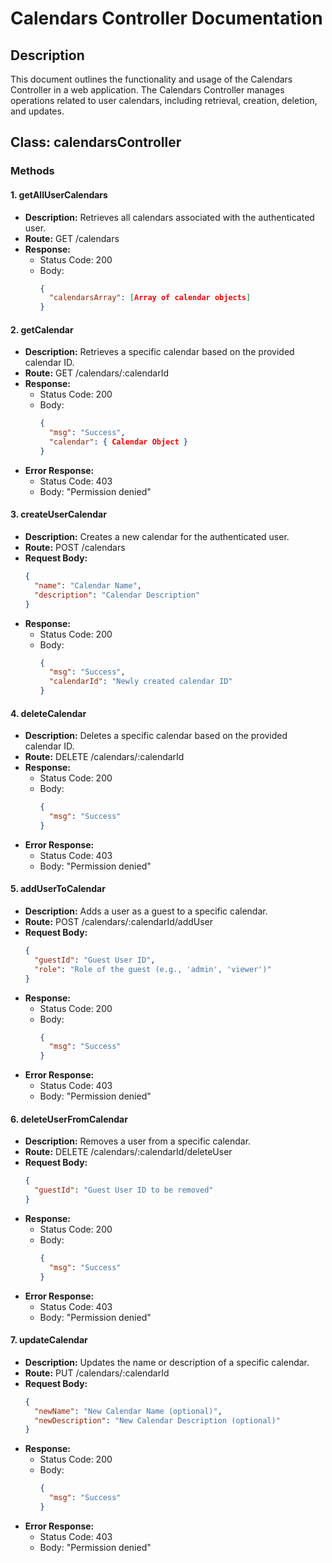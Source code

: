 # Calendars Controller Documentation

## Description
This document outlines the functionality and usage of the Calendars Controller in a web application. The Calendars Controller manages operations related to user calendars, including retrieval, creation, deletion, and updates.

## Class: calendarsController

### Methods

#### 1. getAllUserCalendars
- **Description:** Retrieves all calendars associated with the authenticated user.
- **Route:** GET /calendars
- **Response:**
  - Status Code: 200
  - Body:
    ```json
    {
      "calendarsArray": [Array of calendar objects]
    }
    ```

#### 2. getCalendar
- **Description:** Retrieves a specific calendar based on the provided calendar ID.
- **Route:** GET /calendars/:calendarId
- **Response:**
  - Status Code: 200
  - Body:
    ```json
    {
      "msg": "Success",
      "calendar": { Calendar Object }
    }
    ```
- **Error Response:**
  - Status Code: 403
  - Body: "Permission denied"

#### 3. createUserCalendar
- **Description:** Creates a new calendar for the authenticated user.
- **Route:** POST /calendars
- **Request Body:**
  ```json
  {
    "name": "Calendar Name",
    "description": "Calendar Description"
  }
  ```
- **Response:**
    - Status Code: 200
    - Body:
      ```json
      {
        "msg": "Success",
        "calendarId": "Newly created calendar ID"
      }
      ```

#### 4. deleteCalendar
- **Description:** Deletes a specific calendar based on the provided calendar ID.
- **Route:** DELETE /calendars/:calendarId
- **Response:**
    - Status Code: 200
    - Body:
      ```json
      {
        "msg": "Success"
      }
      ```
- **Error Response:**
    - Status Code: 403
    - Body: "Permission denied"

#### 5. addUserToCalendar
- **Description:** Adds a user as a guest to a specific calendar.
- **Route:** POST /calendars/:calendarId/addUser
- **Request Body:**
  ```json
  {
    "guestId": "Guest User ID",
    "role": "Role of the guest (e.g., 'admin', 'viewer')"
  }
  ```
- **Response:**
    - Status Code: 200
    - Body:
      ```json
      {
        "msg": "Success"
      }
      ```
- **Error Response:**
    - Status Code: 403
    - Body: "Permission denied"

#### 6. deleteUserFromCalendar
- **Description:** Removes a user from a specific calendar.
- **Route:** DELETE /calendars/:calendarId/deleteUser
- **Request Body:**
  ```json
  {
    "guestId": "Guest User ID to be removed"
  }
  ```
- **Response:**
    - Status Code: 200
    - Body:
      ```json
      {
        "msg": "Success"
      }
      ```
- **Error Response:**
    - Status Code: 403
    - Body: "Permission denied"

#### 7. updateCalendar
- **Description:** Updates the name or description of a specific calendar.
- **Route:** PUT /calendars/:calendarId
- **Request Body:**
  ```json
  {
    "newName": "New Calendar Name (optional)",
    "newDescription": "New Calendar Description (optional)"
  }
  ```
- **Response:**
    - Status Code: 200
    - Body:
      ```json
      {
        "msg": "Success"
      }
      ```
- **Error Response:**
    - Status Code: 403
    - Body: "Permission denied"
